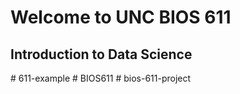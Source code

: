 Welcome to UNC BIOS 611
=======================
Introduction to Data Science
----------------------------

#   6 1 1 - e x a m p l e  
 #   B I O S 6 1 1  
 #   b i o s - 6 1 1 - p r o j e c t  
 
